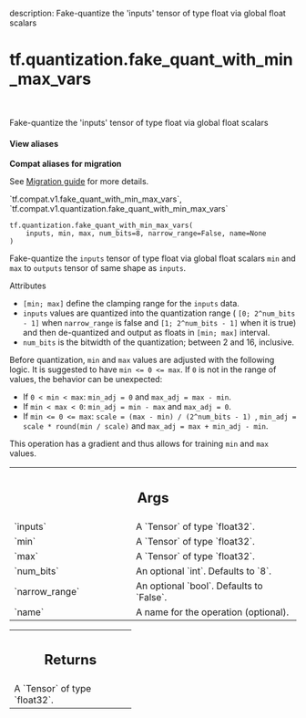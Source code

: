 description: Fake-quantize the 'inputs' tensor of type float via global float scalars

<div itemscope itemtype="http://developers.google.com/ReferenceObject">
<meta itemprop="name" content="tf.quantization.fake_quant_with_min_max_vars" />
<meta itemprop="path" content="Stable" />
</div>

# tf.quantization.fake_quant_with_min_max_vars

<!-- Insert buttons and diff -->

<table class="tfo-notebook-buttons tfo-api nocontent" align="left">

</table>



Fake-quantize the 'inputs' tensor of type float via global float scalars

<section class="expandable">
  <h4 class="showalways">View aliases</h4>
  <p>
<b>Compat aliases for migration</b>
<p>See
<a href="https://www.tensorflow.org/guide/migrate">Migration guide</a> for
more details.</p>
<p>`tf.compat.v1.fake_quant_with_min_max_vars`, `tf.compat.v1.quantization.fake_quant_with_min_max_vars`</p>
</p>
</section>

<pre class="devsite-click-to-copy prettyprint lang-py tfo-signature-link">
<code>tf.quantization.fake_quant_with_min_max_vars(
    inputs, min, max, num_bits=8, narrow_range=False, name=None
)
</code></pre>



<!-- Placeholder for "Used in" -->

Fake-quantize the `inputs` tensor of type float via global float scalars
`min` and `max` to `outputs` tensor of same shape as `inputs`.

Attributes

*   `[min; max]` define the clamping range for the `inputs` data.
*   `inputs` values are quantized into the quantization range (
`[0; 2^num_bits - 1]` when `narrow_range` is false and `[1; 2^num_bits - 1]`
when it is true) and then de-quantized and output as floats in `[min; max]`
interval.
*   `num_bits` is the bitwidth of the quantization; between 2 and 16, inclusive.

Before quantization, `min` and `max` values are adjusted with the following
logic.
It is suggested to have `min <= 0 <= max`. If `0` is not in the range of values,
the behavior can be unexpected:

*   If `0 < min < max`: `min_adj = 0` and `max_adj = max - min`.
*   If `min < max < 0`: `min_adj = min - max` and `max_adj = 0`.
*   If `min <= 0 <= max`: `scale = (max - min) / (2^num_bits - 1) `,
`min_adj = scale * round(min / scale)` and `max_adj = max + min_adj - min`.

This operation has a gradient and thus allows for training `min` and `max`
values.

<!-- Tabular view -->
 <table class="responsive fixed orange">
<colgroup><col width="214px"><col></colgroup>
<tr><th colspan="2"><h2 class="add-link">Args</h2></th></tr>

<tr>
<td>
`inputs`
</td>
<td>
A `Tensor` of type `float32`.
</td>
</tr><tr>
<td>
`min`
</td>
<td>
A `Tensor` of type `float32`.
</td>
</tr><tr>
<td>
`max`
</td>
<td>
A `Tensor` of type `float32`.
</td>
</tr><tr>
<td>
`num_bits`
</td>
<td>
An optional `int`. Defaults to `8`.
</td>
</tr><tr>
<td>
`narrow_range`
</td>
<td>
An optional `bool`. Defaults to `False`.
</td>
</tr><tr>
<td>
`name`
</td>
<td>
A name for the operation (optional).
</td>
</tr>
</table>



<!-- Tabular view -->
 <table class="responsive fixed orange">
<colgroup><col width="214px"><col></colgroup>
<tr><th colspan="2"><h2 class="add-link">Returns</h2></th></tr>
<tr class="alt">
<td colspan="2">
A `Tensor` of type `float32`.
</td>
</tr>

</table>

